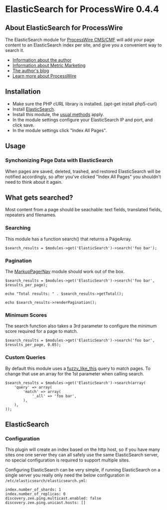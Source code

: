 # ElasticSearch for ProcessWire 0.4.4

## About ElasticSearch for ProcessWire

The ElasticSearch module for [ProcessWire CMS/CMF](http://processwire.com/) will add your page content to an ElasticSearch index per site, and give you a convenient way to search it.

* [Information about the author](http://metricmarketing.ca/jonathan-dart)
* [Information about Metric Marketing](http://metricmarketing.ca)
* [The author's blog](http://metricmarketing.ca/blog/author/jonathan-dart)
* [Learn more about ProcessWire](http://processwire.com)

## Installation

* Make sure the PHP cURL library is installed. (apt-get install php5-curl)
* Install [ElasticSearch](http://www.elasticsearch.org/overview/elkdownloads/).
* Install this module, the [usual methods](http://modules.processwire.com/install-uninstall/) apply.
* In the module settings configure your ElasticSearch IP and port, and click save.
* In the module settings click "Index All Pages".

## Usage

### Synchonizing Page Data with ElasticSearch

When pages are saved, deleted, trashed, and restored ElasticSearch will be notified accordingly, so after you've clicked "Index All Pages" you shouldn't need to think about it again.

## What gets searched?

Most content from a page should be seachable: text fields, translated fields, repeaters and filenames.

### Searching

This module has a function search() that returns a PageArray.

    $search_results = $modules->get('ElasticSearch')->search('foo bar'); 

### Pagination

The [MarkupPagerNav](http://processwire.com/api/modules/markup-pager-nav/) module should work out of the box.

    $search_results = $modules->get('ElasticSearch')->search('foo bar', $results_per_page); 

    echo "Total results: " . $search_results->getTotal();

	echo $search_results->renderPagination();

### Minimum Scores

The search function also takes a 3rd parameter to configure the minimum score required for a page to match. 

	$search_results = $modules->get('ElasticSearch')->search('foo bar', $results_per_page, 0.05);

### Custom Queries

By default this module uses a [fuzzy_like_this](http://www.elasticsearch.org/guide/en/elasticsearch/reference/current/query-dsl-flt-query.html#_how_it_works) query to match pages. To change that use an array for the 1st parameter when calling search.

    $search_results = $modules->get('ElasticSearch')->search(array(
        'query' => array(
            'match' => array(
                '_all' => 'foo bar',
            ),
        ),
    ));

## ElasticSearch 

### Configuration

This plugin will create an index based on the http host, so if you have many sites one one server they can all safely use the same ElasticSearch server, no special configuration is required to support multiple sites.

Configuring ElasticSearch can be very simple, if running ElasticSearch on a single server you really only need the below configuration in `/etc/elasticsearch/elasticsearch.yml`:

    index.number_of_shards: 1
    index.number_of_replicas: 0
    discovery.zen.ping.multicast.enabled: false
    discovery.zen.ping.unicast.hosts: []
